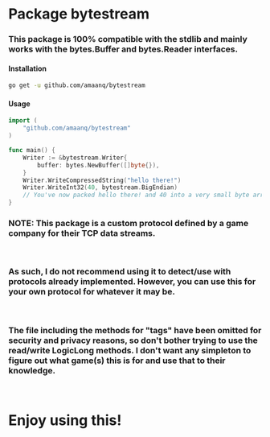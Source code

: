 # **Package bytestream**

### This package is 100% compatible with the stdlib and mainly works with the bytes.Buffer and bytes.Reader interfaces. 

#### **Installation**
```sh
go get -u github.com/amaanq/bytestream
```

#### **Usage**
```go
import (
    "github.com/amaanq/bytestream"
)

func main() {
    Writer := &bytestream.Writer{
	    buffer: bytes.NewBuffer([]byte{}),
	}
    Writer.WriteCompressedString("hello there!")
	Writer.WriteInt32(40, bytestream.BigEndian)
	// You've now packed hello there! and 40 into a very small byte array to do with what you please..
}
```

### **NOTE: This package is a custom protocol defined by a game company for their TCP data streams.**
<br/>

### As such, I do not recommend using it to detect/use with protocols already implemented. However, you can use this for your own protocol for whatever it may be. 
<br/>

### The file including the methods for "tags" have been omitted for security and privacy reasons, so don't bother trying to use the read/write LogicLong methods. I don't want any simpleton to figure out what game(s) this is for and use that to their knowledge.
<br/>

# **Enjoy using this!**
